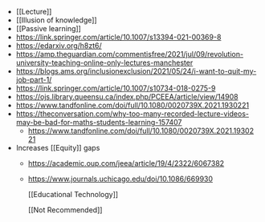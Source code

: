 - [[Lecture]]
- [[Illusion of knowledge]]
- [[Passive learning]]
- https://link.springer.com/article/10.1007/s13394-021-00369-8
- https://edarxiv.org/h8zt6/
- https://amp.theguardian.com/commentisfree/2021/jul/09/revolution-university-teaching-online-only-lectures-manchester
- https://blogs.ams.org/inclusionexclusion/2021/05/24/i-want-to-quit-my-job-part-1/
- https://link.springer.com/article/10.1007/s10734-018-0275-9
- https://ojs.library.queensu.ca/index.php/PCEEA/article/view/14908
- https://www.tandfonline.com/doi/full/10.1080/0020739X.2021.1930221
- https://theconversation.com/why-too-many-recorded-lecture-videos-may-be-bad-for-maths-students-learning-157407
	- https://www.tandfonline.com/doi/full/10.1080/0020739X.2021.1930221
- Increases [[Equity]] gaps
	- https://academic.oup.com/jeea/article/19/4/2322/6067382
	- https://www.journals.uchicago.edu/doi/10.1086/669930
	  
	  [[Educational Technology]]
	  
	  [[Not Recommended]]